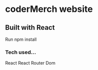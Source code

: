 # coderMerch website

## Built with React

Run npm install

### Tech used...

React
React Router Dom
